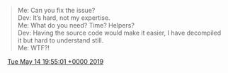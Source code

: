 > Me: Can you fix the issue?   
> Dev: It’s hard, not my expertise\.  
> Me: What do you need? Time? Helpers?  
> Dev: Having the source code would make it easier, I have decompiled it but hard to understand still\.  
> Me: WTF?\!

<img src="../../media/tweet.ico" width="12" /> [Tue May 14 19:55:01 +0000 2019](https://twitter.com/DromerDenker/status/1128388264136708096)